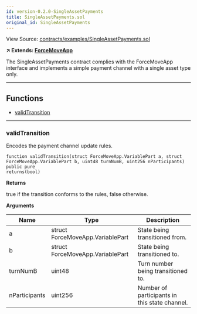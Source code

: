 ```yaml
---
id: version-0.2.0-SingleAssetPayments
title: SingleAssetPayments.sol
original_id: SingleAssetPayments
---
```


View Source: [contracts/examples/SingleAssetPayments.sol](https://github.com/statechannels/monorepo/tree/master/packages/nitro-protocol/contracts/examples/SingleAssetPayments.sol)

**↗ Extends: [ForceMoveApp](ForceMoveApp.md)**

The SingleAssetPayments contract complies with the ForceMoveApp interface and implements a simple payment channel with a single asset type only.

---

## Functions

- [validTransition](#validtransition)

---

### validTransition

Encodes the payment channel update rules.

```solidity
function validTransition(struct ForceMoveApp.VariablePart a, struct ForceMoveApp.VariablePart b, uint48 turnNumB, uint256 nParticipants) public pure
returns(bool)
```

**Returns**

true if the transition conforms to the rules, false otherwise.

**Arguments**

| Name        | Type           | Description  |
| ------------- |------------- | -----|
| a | struct ForceMoveApp.VariablePart | State being transitioned from. | 
| b | struct ForceMoveApp.VariablePart | State being transitioned to. | 
| turnNumB | uint48 | Turn number being transitioned to. | 
| nParticipants | uint256 | Number of participants in this state channel. | 

